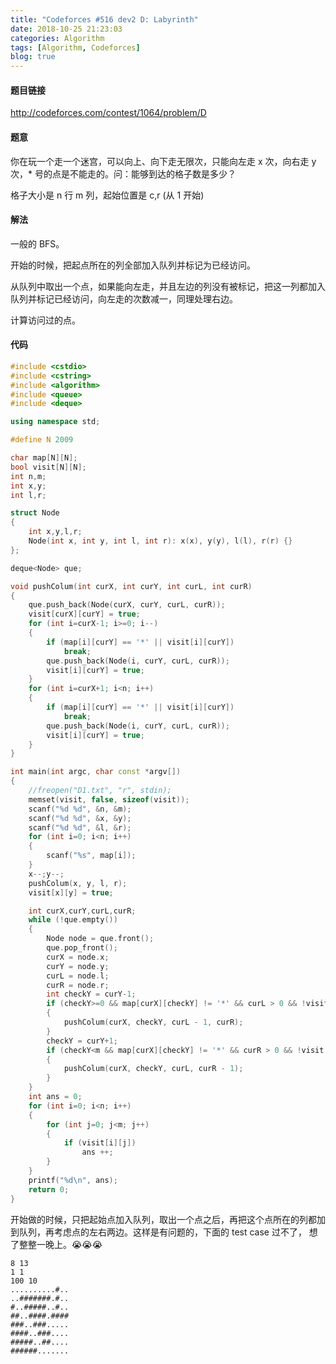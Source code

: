 ```yaml
---
title: "Codeforces #516 dev2 D: Labyrinth"
date: 2018-10-25 21:23:03
categories: Algorithm
tags: [Algorithm, Codeforces]
blog: true
---
```


#### 题目链接

http://codeforces.com/contest/1064/problem/D

#### 题意

你在玩一个走一个迷宫，可以向上、向下走无限次，只能向左走 x 次，向右走 y 次，* 号的点是不能走的。问：能够到达的格子数是多少？

格子大小是 n 行 m 列，起始位置是 c,r (从 1 开始)

#### 解法

<!-- more -->

一般的 BFS。

开始的时候，把起点所在的列全部加入队列并标记为已经访问。

从队列中取出一个点，如果能向左走，并且左边的列没有被标记，把这一列都加入队列并标记已经访问，向左走的次数减一，同理处理右边。

计算访问过的点。

#### 代码

```cpp
#include <cstdio>
#include <cstring>
#include <algorithm>
#include <queue>
#include <deque>

using namespace std;

#define N 2009

char map[N][N];
bool visit[N][N];
int n,m;
int x,y;
int l,r;

struct Node
{
    int x,y,l,r;
    Node(int x, int y, int l, int r): x(x), y(y), l(l), r(r) {}
};

deque<Node> que;

void pushColum(int curX, int curY, int curL, int curR) 
{
    que.push_back(Node(curX, curY, curL, curR));
    visit[curX][curY] = true;
    for (int i=curX-1; i>=0; i--)
    {
        if (map[i][curY] == '*' || visit[i][curY])
            break;
        que.push_back(Node(i, curY, curL, curR));
        visit[i][curY] = true;
    }
    for (int i=curX+1; i<n; i++)
    {
        if (map[i][curY] == '*' || visit[i][curY])
            break;
        que.push_back(Node(i, curY, curL, curR));
        visit[i][curY] = true;
    }
}

int main(int argc, char const *argv[])
{
    //freopen("D1.txt", "r", stdin);
    memset(visit, false, sizeof(visit));
    scanf("%d %d", &n, &m);
    scanf("%d %d", &x, &y);
    scanf("%d %d", &l, &r);
    for (int i=0; i<n; i++)
    {
        scanf("%s", map[i]);
    }
    x--;y--;
    pushColum(x, y, l, r);
    visit[x][y] = true;

    int curX,curY,curL,curR;
    while (!que.empty())
    {
        Node node = que.front();
        que.pop_front();
        curX = node.x;
        curY = node.y;
        curL = node.l;
        curR = node.r;
        int checkY = curY-1;
        if (checkY>=0 && map[curX][checkY] != '*' && curL > 0 && !visit[curX][checkY])
        {
            pushColum(curX, checkY, curL - 1, curR);
        }
        checkY = curY+1;
        if (checkY<m && map[curX][checkY] != '*' && curR > 0 && !visit[curX][checkY])
        {
            pushColum(curX, checkY, curL, curR - 1);
        }
    }
    int ans = 0;
    for (int i=0; i<n; i++)
    {
        for (int j=0; j<m; j++)
        {
            if (visit[i][j])
                ans ++;
        }
    }
    printf("%d\n", ans);
    return 0;
}
```

开始做的时候，只把起始点加入队列，取出一个点之后，再把这个点所在的列都加到队列，再考虑点的左右两边。这样是有问题的，下面的 test case 过不了， 想了整整一晚上。😭😭😭

```
8 13
1 1
100 10
..........#..
..#######.#..
#..#####..#..
##..####.####
###..###.....
####..###....
#####..##....
######.......
```




